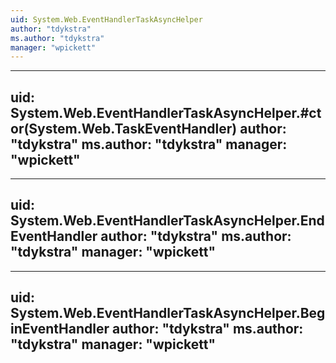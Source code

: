 ```yaml
---
uid: System.Web.EventHandlerTaskAsyncHelper
author: "tdykstra"
ms.author: "tdykstra"
manager: "wpickett"
---
```


---
uid: System.Web.EventHandlerTaskAsyncHelper.#ctor(System.Web.TaskEventHandler)
author: "tdykstra"
ms.author: "tdykstra"
manager: "wpickett"
---

---
uid: System.Web.EventHandlerTaskAsyncHelper.EndEventHandler
author: "tdykstra"
ms.author: "tdykstra"
manager: "wpickett"
---

---
uid: System.Web.EventHandlerTaskAsyncHelper.BeginEventHandler
author: "tdykstra"
ms.author: "tdykstra"
manager: "wpickett"
---
